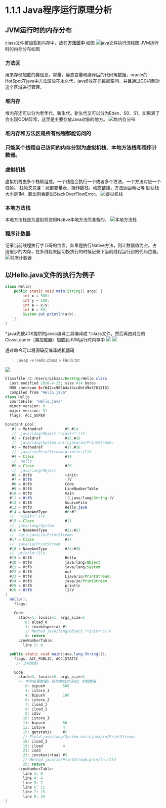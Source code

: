 # 1.1.1 Java程序运行原理分析

## JVM运行时的内存分布
class文件被加载到内存中，放在<b>方法区中</b>
如图
![java文件执行流程图](./1.1.1.1.jpg)
JVM运行时的内存分布如图
### 方法区
用来存储加载的类信息，常量，静态变量和编译后的代码等数据，oracle的HotSpot在java中方法区放在永久代，java8放在元数据空间，并且通过GC机制对这个区域进行管理。
### 堆内存
堆内存还可以分为老年代、新生代。新生代又可以分为Eden、S0、S1，如果满了会出现OOM异常，这里是主要存放Java对象的地方。
![堆内存分布](./1.1.1.2.jpg)

### 堆内存和方法区是所有线程都能访问的

### 只能某个线程自己访问的内存分别为虚拟机栈、本地方法栈和程序计数器。

### 虚拟机栈
虚拟机栈由多个栈帧组成，一个线程会执行一个或者多个方法，一个方法对应一个栈帧。
栈帧又包含：局部变量表，操作数栈，动态链接，方法返回地址等
默认栈大小是1M，超出则会跑出StackOverFlowError。
![虚拟机栈](./1.1.1.3.jpg)

### 本地方法栈
本地方法栈是为虚拟机使用Native本地方法而准备的。
![本地方法栈](./1.1.1.4.jpg)

### 程序计数器
记录当前线程执行字节码的位置，如果是执行Native方法，则计数器值为空。占用很少的内存，在多线程来回切换执行的时候记录下当前线程运行到的代码位置。
![程序计数器](./1.1.1.5.jpg)

## 以Hello.java文件的执行为例子
```java
class Hello{
    public static void main(String[] args) {
        int x = 500;
        int y = 100;
        int a = x/y;
        int b = 50;
        System.out.println(a+b);
    }
}
```
*.java先被JDK提供的javac编译工具编译成
*.class文件，然后再由对应的ClassLoader（类加载器）加载到JVM运行时内存中
![](./1.1.1.6.jpg)
![](./1.1.1.7.jpg)

通过命令可以将源码反编译成机器码
> javap -v Hello.class > Hello.txt

![](./1.1.1.8.jpg)
```java
Classfile /C:/Users/pikzas/Desktop/Hello.class
  Last modified 2020-4-13; size 414 bytes
  MD5 checksum 0cf642cc903b4a34cc0bfd9e37612f51
  Compiled from "Hello.java"
class Hello
  SourceFile: "Hello.java"
  minor version: 0
  major version: 51
  flags: ACC_SUPER

Constant pool:
   #1 = Methodref          #5.#14         
   //  java/lang/Object."<init>":()V
   #2 = Fieldref           #15.#16        
   //  java/lang/System.out:Ljava/io/PrintStream;
   #3 = Methodref          #17.#18        
   //  java/io/PrintStream.println:(I)V
   #4 = Class              #19            
   //  Hello
   #5 = Class              #20            
   //  java/lang/Object
   #6 = Utf8               <init>
   #7 = Utf8               ()V
   #8 = Utf8               Code
   #9 = Utf8               LineNumberTable
  #10 = Utf8               main
  #11 = Utf8               ([Ljava/lang/String;)V
  #12 = Utf8               SourceFile
  #13 = Utf8               Hello.java
  #14 = NameAndType        #6:#7          
  //  "<init>":()V
  #15 = Class              #21            
  //  java/lang/System
  #16 = NameAndType        #22:#23        
  //  out:Ljava/io/PrintStream;
  #17 = Class              #24            
  //  java/io/PrintStream
  #18 = NameAndType        #25:#26        
  //  println:(I)V
  #19 = Utf8               Hello
  #20 = Utf8               java/lang/Object
  #21 = Utf8               java/lang/System
  #22 = Utf8               out
  #23 = Utf8               Ljava/io/PrintStream;
  #24 = Utf8               java/io/PrintStream
  #25 = Utf8               println
  #26 = Utf8               (I)V
{
  Hello();
    flags: 

    Code:
      stack=1, locals=1, args_size=1
         0: aload_0       
         1: invokespecial #1                  
         // Method java/lang/Object."<init>":()V
         4: return        
      LineNumberTable:
        line 1: 0

  public static void main(java.lang.String[]);
    flags: ACC_PUBLIC, ACC_STATIC        
     // 访问控制

    Code:
      stack=3, locals=5, args_size=1      
      // 本地变量数量5 操作数栈的深度3 参数数量
         0: sipush        500
         3: istore_1      
         4: bipush        100
         6: istore_2      
         7: iload_1       
         8: iload_2       
         9: idiv          
        10: istore_3      
        11: bipush        50
        13: istore        4
        15: getstatic     #2                  
        // Field java/lang/System.out:Ljava/io/PrintStream;
        18: iload_3       
        19: iload         4
        21: iadd          
        22: invokevirtual #3                  
        // Method java/io/PrintStream.println:(I)V
        25: return        
      LineNumberTable:
        line 3: 0
        line 4: 4
        line 5: 7
        line 6: 11
        line 7: 15
        line 8: 25
}
```


